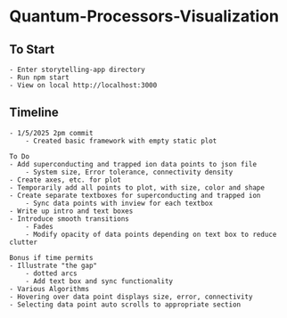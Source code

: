 # Quantum-Processors-Visualization

## To Start
    - Enter storytelling-app directory
    - Run npm start
    - View on local http://localhost:3000

## Timeline
    - 1/5/2025 2pm commit
        - Created basic framework with empty static plot
    
    To Do
    - Add superconducting and trapped ion data points to json file
        - System size, Error tolerance, connectivity density
    - Create axes, etc. for plot
    - Temporarily add all points to plot, with size, color and shape
    - Create separate textboxes for superconducting and trapped ion
        - Sync data points with inview for each textbox 
    - Write up intro and text boxes
    - Introduce smooth transitions
        - Fades 
        - Modify opacity of data points depending on text box to reduce clutter
    
    Bonus if time permits
    - Illustrate "the gap"
        - dotted arcs
        - Add text box and sync functionality
    - Various Algorithms
    - Hovering over data point displays size, error, connectivity
    - Selecting data point auto scrolls to appropriate section
    